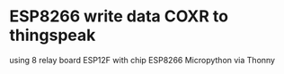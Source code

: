 # ESP8266 write data COXR to thingspeak
using 8 relay board ESP12F with chip ESP8266
Micropython via Thonny

